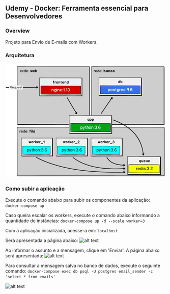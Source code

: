 ## Udemy - Docker: Ferramenta essencial para Desenvolvedores

### Overview
Projeto para Envio de E-mails com Workers.

### Arquitetura
![alt text](https://github.com/Rafael-Pieri/docker-udemy/blob/master/images/arquitetura.png)

### Como subir a aplicação
Execute o comando abaixo para subir os componentes da aplicação:
```docker-compose up```

Caso queira escalar os workers, execute o comando abaixo informando a quantidade de instâncias:
```docker-compose up -d --scale worker=3```

Com a aplicação inicializada, acesse-a em:
```localhost```

Será apresentada a página abaixo:
![alt text](https://github.com/Rafael-Pieri/docker-udemy/blob/master/images/pagina-enviador-email.png)

Ao informar o assunto e a mensagem, clique em 'Enviar'. A página abaixo será apresentada:
![alt text](https://github.com/Rafael-Pieri/docker-udemy/blob/master/images/mensagem-enviada.png)

Para consultar a mensagem salva no banco de dados, execute o seguinte comando:
```docker-compose exec db psql -U postgres email_sender -c 'select * from emails'```

![alt text](https://github.com/Rafael-Pieri/docker-udemy/blob/master/images/mensagem-salva-db.png)
